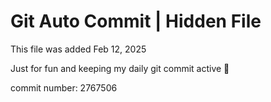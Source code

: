 # Git Auto Commit | Hidden File

This file was added Feb 12, 2025

Just for fun and keeping my daily git commit active 🤪

commit number: 2767506
